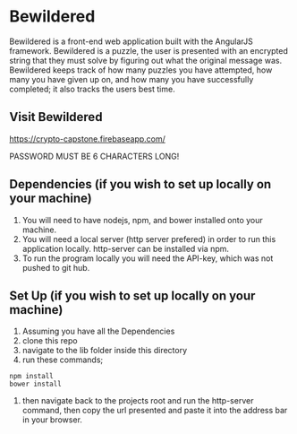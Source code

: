 # Bewildered
Bewildered is a front-end web application built with the AngularJS framework.
Bewildered is a puzzle, the user is presented with an encrypted string that they
must solve by figuring out what the original message was. Bewildered keeps track
of how many puzzles you have attempted, how many you have given up on, and how
many you have successfully completed; it also tracks the users best time.

## Visit Bewildered
https://crypto-capstone.firebaseapp.com/

PASSWORD MUST BE 6 CHARACTERS LONG!

## Dependencies (if you wish to set up locally on your machine)
1. You will need to have nodejs, npm, and bower installed onto your machine.
1. You will need a local server (http server prefered) in order to run this application locally. http-server can be installed via npm.
1. To run the program locally you will need the API-key, which was not pushed to
git hub.

## Set Up (if you wish to set up locally on your machine)
1. Assuming you have all the Dependencies
1. clone this repo
1. navigate to the lib folder inside this directory
1. run these commands;
```
npm install
bower install
```
1. then navigate back to the projects root and run the http-server command, then copy the url presented and paste it into the address bar in your browser.
